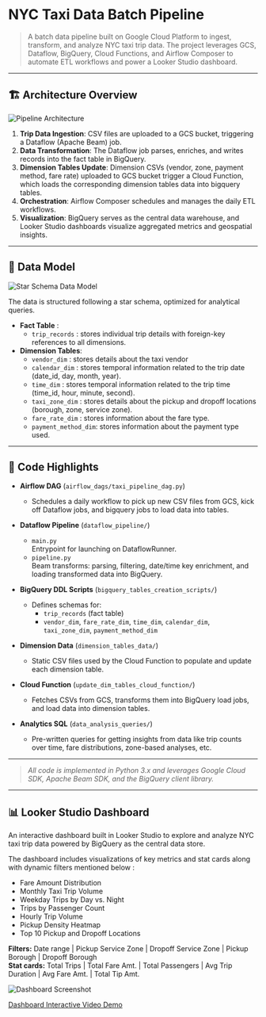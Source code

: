 # NYC Taxi Data Batch Pipeline

> A batch data pipeline built on Google Cloud Platform to ingest, transform, and analyze NYC taxi trip data. The project leverages GCS, Dataflow, BigQuery, Cloud Functions, and Airflow Composer to automate ETL workflows and power a Looker Studio dashboard.


---

## 🏗️ Architecture Overview

![Pipeline Architecture](https://github.com/user-attachments/assets/d9ca94a5-825c-4615-8ed9-60643e57cfd0)

1. **Trip Data Ingestion**: CSV files are uploaded to a GCS bucket, triggering a Dataflow (Apache Beam) job.
2. **Data Transformation**: The Dataflow job parses, enriches, and writes records into the fact table in BigQuery.
3. **Dimension Tables Update**: Dimension CSVs (vendor, zone, payment method, fare rate) uploaded to GCS bucket trigger a Cloud Function, which loads the corresponding dimension tables data into bigquery tables.
4. **Orchestration**: Airflow Composer schedules and manages the daily ETL workflows.
5. **Visualization**: BigQuery serves as the central data warehouse, and Looker Studio dashboards visualize aggregated metrics and geospatial insights.

---

## 🧱 Data Model

![Star Schema Data Model](https://github.com/user-attachments/assets/e6fdb004-d1f3-4666-80fc-441a5fe37fcd)

The data is structured following a star schema, optimized for analytical queries.

- **Fact Table** :
  - `trip_records` : stores individual trip details with foreign-key references to all dimensions.
- **Dimension Tables**:
  - `vendor_dim` : stores details about the taxi vendor
  - `calendar_dim` : stores temporal information related to the trip date (date_id, day, month, year).
  - `time_dim` : stores temporal information related to the trip time (time_id, hour, minute, second).
  - `taxi_zone_dim` : stores details about the pickup and dropoff locations (borough, zone, service zone).
  - `fare_rate_dim` : stores information about the fare type.
  - `payment_method_dim`: stores information about the payment type used.

---

## 🔧 Code Highlights

- **Airflow DAG** (`airflow_dags/taxi_pipeline_dag.py`)  
  - Schedules a daily workflow to pick up new CSV files from GCS, kick off Dataflow jobs, and bigquery jobs to load data into tables.

- **Dataflow Pipeline** (`dataflow_pipeline/`)  
  - `main.py`  
    Entrypoint for launching on DataflowRunner.  
  - `pipeline.py`  
    Beam transforms: parsing, filtering, date/time key enrichment, and loading transformed data into BigQuery.  

- **BigQuery DDL Scripts** (`bigquery_tables_creation_scripts/`)  
  - Defines schemas for:  
    - `trip_records` (fact table)  
    - `vendor_dim`, `fare_rate_dim`, `time_dim`, `calendar_dim`, `taxi_zone_dim`, `payment_method_dim`  

- **Dimension Data** (`dimension_tables_data/`)  
  - Static CSV files used by the Cloud Function to populate and update each dimension table.

- **Cloud Function** (`update_dim_tables_cloud_function/`)  
  - Fetches CSVs from GCS, transforms them into BigQuery load jobs, and load data into dimension tables.

- **Analytics SQL** (`data_analysis_queries/`)  
  - Pre-written queries for getting insights from data like trip counts over time, fare distributions, zone-based analyses, etc.

---

> _All code is implemented in Python 3.x and leverages Google Cloud SDK, Apache Beam SDK, and the BigQuery client library._


---

## 📊 Looker Studio Dashboard

An interactive dashboard built in Looker Studio to explore and analyze NYC taxi trip data powered by BigQuery as the central data store.

The dashboard includes visualizations of key metrics and stat cards along with dynamic filters mentioned below :
 
- Fare Amount Distribution  
- Monthly Taxi Trip Volume  
- Weekday Trips by Day vs. Night  
- Trips by Passenger Count  
- Hourly Trip Volume  
- Pickup Density Heatmap  
- Top 10 Pickup and Dropoff Locations  

**Filters:** Date range | Pickup Service Zone | Dropoff Service Zone | Pickup Borough | Dropoff Borough  
**Stat cards:** Total Trips | Total Fare Amt. | Total Passengers | Avg Trip Duration | Avg Fare Amt. | Total Tip Amt.

![Dashboard Screenshot](https://github.com/user-attachments/assets/a300cf9e-b232-43c4-9969-182c70949f7d)

[Dashboard Interactive Video Demo](https://drive.google.com/file/d/14HbjqmLtOs6orMunyVTMWRfKhAa-9aRn/view?usp=sharing)
